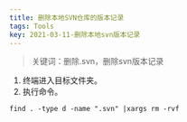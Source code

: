 ```yaml
---
title: 删除本地SVN仓库的版本记录
tags: Tools
key: 2021-03-11-删除本地svn版本记录
---
```

> 关键词：删除.svn，删除svn版本记录

1. 终端进入目标文件夹。
2. 执行命令。

```
find . -type d -name ".svn" |xargs rm -rvf
```



